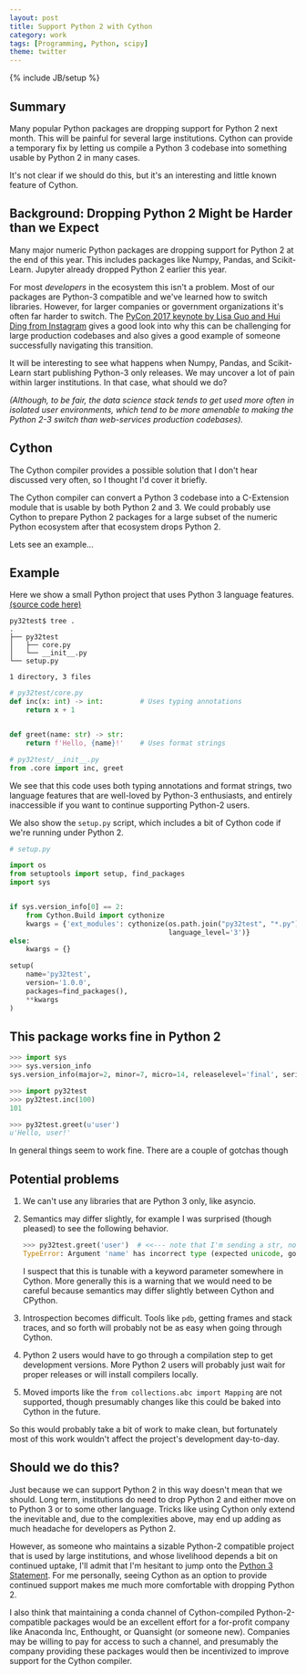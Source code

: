 ```yaml
---
layout: post
title: Support Python 2 with Cython
category: work
tags: [Programming, Python, scipy]
theme: twitter
---
```

{% include JB/setup %}


Summary
-------

Many popular Python packages are dropping support for Python 2 next month.
This will be painful for several large institutions.
Cython can provide a temporary fix by letting us compile a Python 3 codebase into something usable by Python 2 in
many cases.

It's not clear if we should do this, but it's an interesting and little known feature of Cython.


Background: Dropping Python 2 Might be Harder than we Expect
------------------------------------------------------------

Many major numeric Python packages are dropping support for Python 2 at the end
of this year.  This includes packages like Numpy, Pandas, and Scikit-Learn.
Jupyter already dropped Python 2 earlier this year.

For most *developers* in the ecosystem this isn't a problem.
Most of our packages are Python-3 compatible and we've learned how to switch libraries.
However, for larger companies or government organizations it's often far harder to switch.
The [PyCon 2017 keynote by Lisa Guo and Hui Ding from Instagram](https://www.youtube.com/watch?v=66XoCk79kjM)
gives a good look into why this can be challenging for large production codebases
and also gives a good example of someone successfully navigating this transition.

It will be interesting to see what happens when Numpy, Pandas, and Scikit-Learn start publishing Python-3 only releases.
We may uncover a lot of pain within larger institutions.
In that case, what should we do?

*(Although, to be fair, the data science stack tends to get used more often in
isolated user environments, which tend to be more amenable to making the Python
2-3 switch than web-services production codebases).*


Cython
------

The Cython compiler provides a possible solution that I don't hear discussed
very often, so I thought I'd cover it briefly.

The Cython compiler can convert a Python 3 codebase into a C-Extension
module that is usable by both Python 2 and 3.  We could probably use Cython
to prepare Python 2 packages for a large subset of the numeric Python
ecosystem after that ecosystem drops Python 2.

Lets see an example...


Example
-------

Here we show a small Python project that uses Python 3 language features.
[(source code here)](https://github.com/mrocklin/py32test)

```
py32test$ tree .
.
├── py32test
│   ├── core.py
│   └── __init__.py
└── setup.py

1 directory, 3 files
```


```python
# py32test/core.py
def inc(x: int) -> int:         # Uses typing annotations
    return x + 1


def greet(name: str) -> str:
    return f'Hello, {name}!'    # Uses format strings
```

```python
# py32test/__init__.py
from .core import inc, greet
```

We see that this code uses both typing annotations and format strings, two
language features that are well-loved by Python-3 enthusiasts, and entirely
inaccessible if you want to continue supporting Python-2 users.

We also show the `setup.py` script, which includes a bit of Cython code if
we're running under Python 2.

```python
# setup.py

import os
from setuptools import setup, find_packages
import sys


if sys.version_info[0] == 2:
    from Cython.Build import cythonize
    kwargs = {'ext_modules': cythonize(os.path.join("py32test", "*.py"),
                                       language_level='3')}
else:
    kwargs = {}

setup(
    name='py32test',
    version='1.0.0',
    packages=find_packages(),
    **kwargs
)
```

This package works fine in Python 2
-----------------------------------

```python
>>> import sys
>>> sys.version_info
sys.version_info(major=2, minor=7, micro=14, releaselevel='final', serial=0)

>>> import py32test
>>> py32test.inc(100)
101

>>> py32test.greet(u'user')
u'Hello, user!'
```

In general things seem to work fine.  There are a couple of gotchas though


Potential problems
------------------

1.  We can't use any libraries that are Python 3 only, like asyncio.

2.  Semantics may differ slightly, for example I was surprised (though pleased)
    to see the following behavior.

    ```python
    >>> py32test.greet('user')  # <<--- note that I'm sending a str, not unicode object
    TypeError: Argument 'name' has incorrect type (expected unicode, got str)
    ```

    I suspect that this is tunable with a keyword parameter somewhere in
    Cython.  More generally this is a warning that we would need to be careful
    because semantics may differ slightly between Cython and CPython.

3.  Introspection becomes difficult.  Tools like `pdb`, getting frames and
    stack traces, and so forth will probably not be as easy when going through
    Cython.

4.  Python 2 users would have to go through a compilation step to get
    development versions.  More Python 2 users will probably just wait for
    proper releases or will install compilers locally.

5.  Moved imports like the `from collections.abc import Mapping` are not
    supported, though presumably changes like this could be baked into Cython
    in the future.

So this would probably take a bit of work to make clean, but fortunately
most of this work wouldn't affect the project's development day-to-day.


Should we do this?
------------------

Just because we can support Python 2 in this way doesn't mean that we should.
Long term, institutions do need to drop Python 2 and either move on to Python 3
or to some other language.  Tricks like using Cython only extend the inevitable
and, due to the complexities above, may end up adding as much headache for
developers as Python 2.

However, as someone who maintains a sizable Python-2 compatible project that is
used by large institutions, and whose livelihood depends a bit on continued
uptake, I'll admit that I'm hesitant to jump onto the
[Python 3 Statement](https://python3statement.org/).
For me personally, seeing Cython as an option to provide continued support
makes me much more comfortable with dropping Python 2.

I also think that maintaining a conda channel of Cython-compiled
Python-2-compatible packages would be an excellent effort for a for-profit
company like Anaconda Inc, Enthought, or Quansight (or someone new).
Companies may be willing to pay for access to such a channel, and presumably
the company providing these packages would then be incentivized to improve
support for the Cython compiler.
